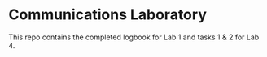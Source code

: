 # Communications Laboratory

This repo contains the completed logbook for Lab 1 and tasks 1 & 2 for Lab 4.
